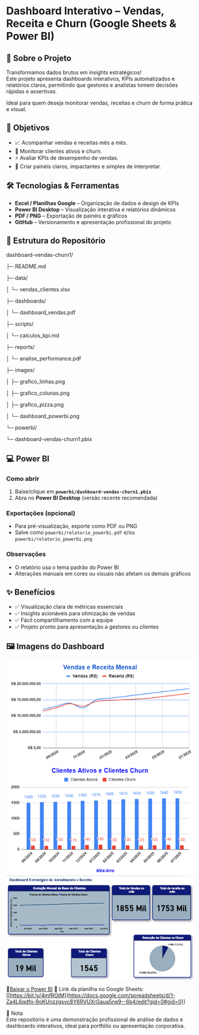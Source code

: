 # Dashboard Interativo – Vendas, Receita e Churn (Google Sheets & Power BI)

## 🚀 Sobre o Projeto
Transformamos dados brutos em insights estratégicos!  
Este projeto apresenta dashboards interativos, KPIs automatizados e relatórios claros, permitindo que gestores e analistas tomem decisões rápidas e assertivas.  

Ideal para quem deseja monitorar vendas, receitas e churn de forma prática e visual.

## 🎯 Objetivos
- 📈 Acompanhar vendas e receitas mês a mês.  
- 👥 Monitorar clientes ativos e churn.  
- ⚡ Avaliar KPIs de desempenho de vendas.  
- 🎨 Criar painéis claros, impactantes e simples de interpretar.

## 🛠 Tecnologias & Ferramentas
- **Excel / Planilhas Google** – Organização de dados e design de KPIs  
- **Power BI Desktop** – Visualização interativa e relatórios dinâmicos  
- **PDF / PNG** – Exportação de painéis e gráficos  
- **GitHub** – Versionamento e apresentação profissional do projeto

## 📁 Estrutura do Repositório

dashboard-vendas-churn1/

├─ README.md

├─ data/

│ └─ vendas_clientes.xlsx

├─ dashboards/

│ └─ dashboard_vendas.pdf

├─ scripts/

│ └─ calculos_kpi.md

├─ reports/

│ └─ analise_performance.pdf

├─ images/

│ ├─ grafico_linhas.png

│ ├─ grafico_colunas.png

│ ├─ grafico_pizza.png

│ └─ dashboard_powerbi.png

└─ powerbi/

└─ dashboard-vendas-churn1.pbix

## 💻 Power BI
### Como abrir
1. Baixe/clique em **`powerbi/dashboard-vendas-churn1.pbix`**  
2. Abra no **Power BI Desktop** (versão recente recomendada)

### Exportações (opcional)
- Para pré-visualização, exporte como PDF ou PNG  
- Salve como `powerbi/relatorio_powerbi.pdf` e/ou `powerbi/relatorio_powerbi.png`

### Observações
- O relatório usa o tema padrão do Power BI  
- Alterações manuais em cores ou visuais não afetam os demais gráficos

## ✨ Benefícios
- ✅ Visualização clara de métricas essenciais  
- ✅ Insights acionáveis para otimização de vendas  
- ✅ Fácil compartilhamento com a equipe  
- ✅ Projeto pronto para apresentação a gestores ou clientes

## 🖼 Imagens do Dashboard
![Dashboard Vendas e Receita](images/grafico_vendas_receita.png)  
![Dashboard Clientes Ativos vs Churn](images/grafico_clientes_churn.png)  
![Dashboard Power BI](images/dashboard_powerbi.png)

🔗[Baixar o Power BI](powerbi/dashboard-vendas-churn1.pbix)
🔗 Link da planilha no Google Sheets: [[https://bit.ly/4mfRGtM](https://docs.google.com/spreadsheets/d/1-Za4L6qdfn-9oKUnzzgsvc8Y6RVUXrGaua5ne9--6b4/edit?gid=0#gid=0)]

📌 Nota  
Este repositório é uma demonstração profissional de análise de dados e dashboards interativos, ideal para portfólio ou apresentação corporativa.


